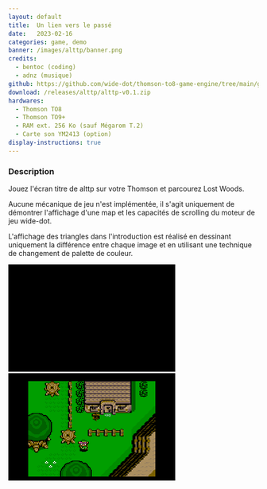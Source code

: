 ```yaml
---
layout: default
title:  Un lien vers le passé
date:   2023-02-16
categories: game, demo
banner: /images/alttp/banner.png
credits:
  - bentoc (coding)
  - adnz (musique)
github: https://github.com/wide-dot/thomson-to8-game-engine/tree/main/game-projects/cacao-and-coffee-shop
download: /releases/alttp/alttp-v0.1.zip
hardwares: 
  - Thomson TO8
  - Thomson TO9+
  - RAM ext. 256 Ko (sauf Mégarom T.2)
  - Carte son YM2413 (option)
display-instructions: true  
---
```


### Description

Jouez l'écran titre de alttp sur votre Thomson et parcourez Lost Woods.

Aucune mécanique de jeu n'est implémentée, il s'agit uniquement de démontrer l'affichage d'une map et les capacités de scrolling du moteur de jeu wide-dot.

L'affichage des triangles dans l'introduction est réalisé en dessinant uniquement la différence entre chaque image et en utilisant une technique de changement de palette de couleur.

<div class="row">
    <img src="images/alttp/alttp-01.gif" alt="" />
    <img src="images/alttp/alttp-02.gif" alt="" />
</div>